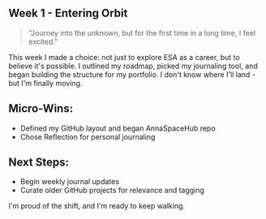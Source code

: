## Week 1 - Entering Orbit

> "Journey into the unknown, but for the first time in a long time, I feel excited."

This week I made a choice: not just to explore ESA as a career, but to believe it's possible.
I outlined my roadmap, picked my journaling tool, and began building the structure for my portfolio. I don't know where I'll land - but I'm finally moving.

## Micro-Wins:
- Defined my GitHub layout and began AnnaSpaceHub repo
- Chose Reflection for personal journaling

## Next Steps:
- Begin weekly journal updates
- Curate older GitHub projects for relevance and tagging

I'm proud of the shift, and I'm ready to keep walking.